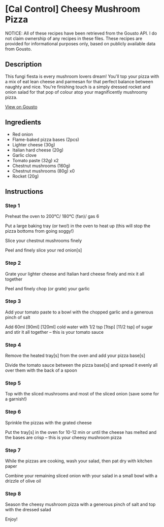 # [Cal Control] Cheesy Mushroom Pizza

NOTICE: All of these recipes have been retrieved from the Gousto API. I do not claim ownership of any recipes in these files. These recipes are provided for informational purposes only, based on publicly available data from Gousto.

## Description

This fungi fiesta is every mushroom lovers dream! You'll top your pizza with a mix of eat lean cheese and parmesan for that perfect balance between naughty and nice. You're finishing touch is a simply dressed rocket and onion salad for that pop of colour atop your magnificently mushroomy pizza. 

[View on Gousto](https://www.gousto.co.uk/recipes/cookbook/lighter-veggie-fajita-pizza-with-chipotle-salad)

## Ingredients

- Red onion
- Flame-baked pizza bases (2pcs)
- Lighter cheese (30g)
- Italian hard cheese (20g)
- Garlic clove
- Tomato paste (32g) x2
- Chestnut mushrooms (160g)
- Chestnut mushrooms (80g) x0
- Rocket (20g)

## Instructions


### Step 1

Preheat the oven to 200°C/ 180°C (fan)/ gas 6

Put a large baking tray (or two!) in the oven to heat up (this will stop the pizza bottoms from going soggy!)

Slice your chestnut mushrooms finely

Peel and finely slice your red onion[s]


### Step 2

Grate your lighter cheese and Italian hard cheese finely and mix it all together

Peel and finely chop (or grate) your garlic


### Step 3

Add your tomato paste to a bowl with the chopped garlic and a generous pinch of salt

Add 60ml <span class="text-purple">[90ml]</span> <span class="text-danger">[120ml]</span> cold water with 1/2 tsp <span class="text-purple">[1tsp]</span> <span class="text-danger">[11/2 tsp] </span>of sugar and stir it all together – this is your tomato sauce


### Step 4

Remove the heated tray[s] from the oven and add your pizza base[s]

Divide the tomato sauce between the pizza base[s] and spread it evenly all over them with the back of a spoon


### Step 5

Top with the sliced mushrooms and most of the sliced onion (save some for a garnish!)


### Step 6

Sprinkle the pizzas with the grated cheese

Put the tray[s] in the oven for 10-12 min or until the cheese has melted and the bases are crisp – this is your cheesy mushroom pizza


### Step 7

While the pizzas are cooking, wash your salad, then pat dry with kitchen paper

Combine your remaining sliced onion with your salad in a small bowl with a drizzle of olive oil

### Step 8

Season the cheesy mushroom pizza with a generous pinch of salt and top with the dressed salad

Enjoy!

